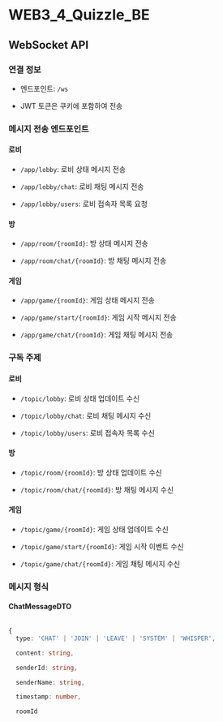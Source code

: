 # WEB3_4_Quizzle_BE

## WebSocket API

### 연결 정보

- 엔드포인트: `/ws`

- JWT 토큰은 쿠키에 포함하여 전송
### 메시지 전송 엔드포인트

#### 로비

- `/app/lobby`: 로비 상태 메시지 전송

- `/app/lobby/chat`: 로비 채팅 메시지 전송

- `/app/lobby/users`: 로비 접속자 목록 요청

#### 방

- `/app/room/{roomId}`: 방 상태 메시지 전송

- `/app/room/chat/{roomId}`: 방 채팅 메시지 전송

#### 게임

- `/app/game/{roomId}`: 게임 상태 메시지 전송

- `/app/game/start/{roomId}`: 게임 시작 메시지 전송

- `/app/game/chat/{roomId}`: 게임 채팅 메시지 전송

### 구독 주제

#### 로비

- `/topic/lobby`: 로비 상태 업데이트 수신

- `/topic/lobby/chat`: 로비 채팅 메시지 수신

- `/topic/lobby/users`: 로비 접속자 목록 수신

#### 방

- `/topic/room/{roomId}`: 방 상태 업데이트 수신

- `/topic/room/chat/{roomId}`: 방 채팅 메시지 수신

#### 게임

- `/topic/game/{roomId}`: 게임 상태 업데이트 수신

- `/topic/game/start/{roomId}`: 게임 시작 이벤트 수신

- `/topic/game/chat/{roomId}`: 게임 채팅 메시지 수신

### 메시지 형식

#### ChatMessageDTO
```typescript

{
  type: 'CHAT' | 'JOIN' | 'LEAVE' | 'SYSTEM' | 'WHISPER',

  content: string,

  senderId: string,

  senderName: string,

  timestamp: number,

  roomId